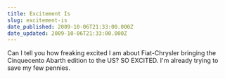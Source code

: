 ```yaml
---
title: Excitement Is
slug: excitement-is
date_published: 2009-10-06T21:33:00.000Z
date_updated: 2009-10-06T21:33:00.000Z
---
```


Can I tell you how freaking excited I am about Fiat-Chrysler bringing the Cinquecento Abarth edition to the US? SO EXCITED. I'm already trying to save my few pennies.
